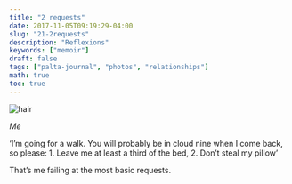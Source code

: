 ```yaml
---
title: "2 requests"
date: 2017-11-05T09:19:29-04:00
slug: "21-2requests"
description: "Reflexions"
keywords: ["memoir"]
draft: false
tags: ["palta-journal", "photos", "relationships"]
math: true
toc: true
---
```

![hair](/21-2requests.jpeg)

<cite>Me</cite>

‘I’m going for a walk. You will probably be in cloud nine when I come back, so please: 1. Leave me at least a third of the bed, 2. Don’t steal my pillow’

That’s me failing at the most basic requests.